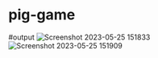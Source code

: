 # pig-game

#output
![Screenshot 2023-05-25 151833](https://github.com/123shahan/pig-game/assets/102419339/8a9de195-5050-4881-a9e6-4212a086d304)
![Screenshot 2023-05-25 151909](https://github.com/123shahan/pig-game/assets/102419339/b895a409-dcf8-4ac5-bc6a-2a2c2327efc9)
